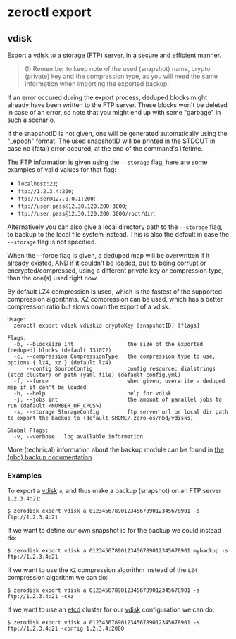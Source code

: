 # zeroctl export

## vdisk

Export a [vdisk][vdisk] to a storage (FTP) server,
in a secure and efficient manner.

> (!) Remember to keep note of the used (snapshot) name,
crypto (private) key and the compression type,
as you will need the same information when importing the exported backup.

If an error occured during the export process,
deduped blocks might already have been written to the FTP server.
These blocks won't be deleted in case of an error,
so note that you might end up with some "garbage" in such a scenario.

If the snapshotID is not given,
one will be generated automatically using the "<vdiskID>_epoch" format.
The used snapshotID will be printed in the STDOUT in case
no (fatal) error occured, at the end of the command's lifetime.

The FTP information is given using the `--storage` flag,
here are some examples of valid values for that flag:
+ `localhost:22`;
+ `ftp://1.2.3.4:200`;
+ `ftp://user@127.0.0.1:200`;
+ `ftp://user:pass@12.30.120.200:3000`;
+ `ftp://user:pass@12.30.120.200:3000/root/dir`;

Alternatively you can also give a local directory path to the `--storage` flag,
to backup to the local file system instead.
This is also the default in case the `--storage` flag is not specified.

When the --force flag is given,
a deduped map will be overwritten if it already existed,
AND if it couldn't be loaded, due to being corrupt or encrypted/compressed,
using a different private key or compression type, than the one(s) used right now.

By default LZ4 compression is used, which is the fastest of the supported compression algorithms.
XZ compression can be used, which has a better compression ratio but slows down the export of a vdisk.

```
Usage:
  zeroctl export vdisk vdiskid cryptoKey [snapshotID] [flags]

Flags:
  -b, --blocksize int                 the size of the exported (deduped) blocks (default 131072)
  -c, --compression CompressionType   the compression type to use, options { lz4, xz } (default lz4)
      --config SourceConfig           config resource: dialstrings (etcd cluster) or path (yaml file) (default config.yml)
  -f, --force                         when given, overwrite a deduped map if it can't be loaded
  -h, --help                          help for vdisk
  -j, --jobs int                      the amount of parallel jobs to run (default <NUMBER_OF_CPUS>)
  -s, --storage StorageConfig         ftp server url or local dir path to export the backup to (default $HOME/.zero-os/nbd/vdisks)

Global Flags:
  -v, --verbose   log available information
```

More (technical) information about the backup module can be found in [the (nbd) backup documentation](/docs/nbd/backup.md).

### Examples

To export a [vdisk][vdisk] `a`, and thus make a backup (snapshot) on an FTP server `1.2.3.4:21`:

```
$ zerodisk export vdisk a 01234567890123456789012345678901 -s ftp://1.2.3.4:21
```

If we want to define our own snapshot id for the backup we could instead do:

```
$ zerodisk export vdisk a 01234567890123456789012345678901 mybackup -s ftp://1.2.3.4:21
```

If we want to use the `XZ` compression algorithm instead of the `LZ4` compression algorithm we can do:

```
$ zerodisk export vdisk a 01234567890123456789012345678901 -s ftp://1.2.3.4:21 -cxz
```

If we want to use an [etcd][etcd] cluster for our [vdisk][vdisk] configuration we can do:

```
$ zerodisk export vdisk a 01234567890123456789012345678901 -s ftp://1.2.3.4:21 -config 1.2.3.4:2000
```

[vdisk]: /docs/glossary.md#vdisk
[etcd]: /docs/glossary.md#etcd

